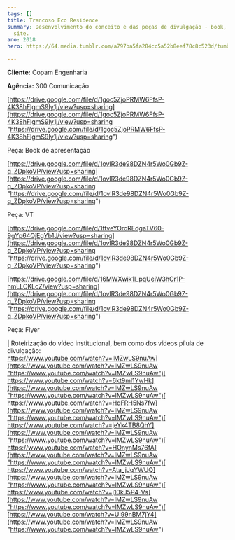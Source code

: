 ```yaml
---
tags: []
title: Trancoso Eco Residence
summary: Desenvolvimento do conceito e das peças de divulgação - book, flyer, VT,
  site.
ano: 2018
hero: https://64.media.tumblr.com/a797ba5fa284cc5a52b8eef78c8c523d/tumblr_n0sns6x6X31tsd7eso2_500.jpg

---
```

**Cliente:** Copam Engenharia

**Agência:** 300 Comunicação

[https://drive.google.com/file/d/1goc5ZjoPRMW6FfsP-4K38hFlgmS9Iy1j/view?usp=sharing](https://drive.google.com/file/d/1goc5ZjoPRMW6FfsP-4K38hFlgmS9Iy1j/view?usp=sharing "https://drive.google.com/file/d/1goc5ZjoPRMW6FfsP-4K38hFlgmS9Iy1j/view?usp=sharing")

Peça: Book de apresentação

[https://drive.google.com/file/d/1ovlR3de98DZN4r5Wo0Gb9Z-q_ZDpkoVP/view?usp=sharing](https://drive.google.com/file/d/1ovlR3de98DZN4r5Wo0Gb9Z-q_ZDpkoVP/view?usp=sharing "https://drive.google.com/file/d/1ovlR3de98DZN4r5Wo0Gb9Z-q_ZDpkoVP/view?usp=sharing")

Peça: VT

[https://drive.google.com/file/d/1ftveYOroREdgaTV60-9gYp64QjEgYb1J/view?usp=sharing](https://drive.google.com/file/d/1ovlR3de98DZN4r5Wo0Gb9Z-q_ZDpkoVP/view?usp=sharing "https://drive.google.com/file/d/1ovlR3de98DZN4r5Wo0Gb9Z-q_ZDpkoVP/view?usp=sharing")

[https://drive.google.com/file/d/16MWXwik1l_pqUeiW3hCr1P-hmLLCKLcZ/view?usp=sharing](https://drive.google.com/file/d/1ovlR3de98DZN4r5Wo0Gb9Z-q_ZDpkoVP/view?usp=sharing "https://drive.google.com/file/d/1ovlR3de98DZN4r5Wo0Gb9Z-q_ZDpkoVP/view?usp=sharing")

Peça: Flyer

  
| Roteirização do vídeo institucional, bem como dos vídeos pílula de divulgação:  
[https://www.youtube.com/watch?v=lMZwLS9nuAw](https://www.youtube.com/watch?v=lMZwLS9nuAw "https://www.youtube.com/watch?v=lMZwLS9nuAw")[  
](https://www.youtube.com/watch?v=lMZwLS9nuAw)[https://www.youtube.com/watch?v=6kt9ml1YwHk](https://www.youtube.com/watch?v=lMZwLS9nuAw "https://www.youtube.com/watch?v=lMZwLS9nuAw")[  
](https://www.youtube.com/watch?v=6kt9ml1YwHk)[https://www.youtube.com/watch?v=HqFRH5Ns7fw](https://www.youtube.com/watch?v=lMZwLS9nuAw "https://www.youtube.com/watch?v=lMZwLS9nuAw")[  
](https://www.youtube.com/watch?v=HqFRH5Ns7fw)[https://www.youtube.com/watch?v=jeYk4TB8QhY](https://www.youtube.com/watch?v=lMZwLS9nuAw "https://www.youtube.com/watch?v=lMZwLS9nuAw")[  
](https://www.youtube.com/watch?v=jeYk4TB8QhY)[https://www.youtube.com/watch?v=HOnynMs76fA](https://www.youtube.com/watch?v=lMZwLS9nuAw "https://www.youtube.com/watch?v=lMZwLS9nuAw")[  
](https://www.youtube.com/watch?v=HOnynMs76fA)[https://www.youtube.com/watch?v=Ata_jJqYWUQ](https://www.youtube.com/watch?v=lMZwLS9nuAw "https://www.youtube.com/watch?v=lMZwLS9nuAw")[  
](https://www.youtube.com/watch?v=Ata_jJqYWUQ)[https://www.youtube.com/watch?v=j10kJ5P4-Vs](https://www.youtube.com/watch?v=lMZwLS9nuAw "https://www.youtube.com/watch?v=lMZwLS9nuAw")[  
](https://www.youtube.com/watch?v=j10kJ5P4-Vs)[https://www.youtube.com/watch?v=UI99nBM7jY4](https://www.youtube.com/watch?v=lMZwLS9nuAw "https://www.youtube.com/watch?v=lMZwLS9nuAw")